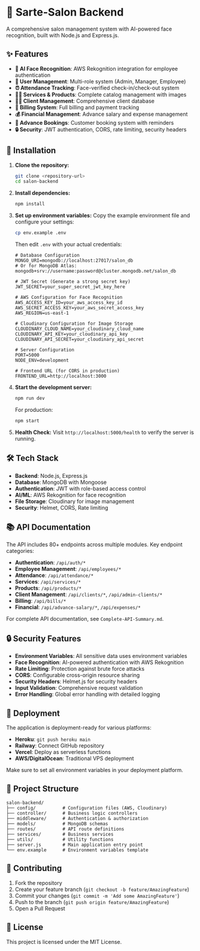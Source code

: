 # 🎯 Sarte-Salon Backend

A comprehensive salon management system with AI-powered face recognition, built with Node.js and Express.js.

## ✨ Features

- **🔐 AI Face Recognition**: AWS Rekognition integration for employee authentication
- **👥 User Management**: Multi-role system (Admin, Manager, Employee)
- **⏰ Attendance Tracking**: Face-verified check-in/check-out system
- **💇‍♀️ Services & Products**: Complete catalog management with images
- **👨‍💼 Client Management**: Comprehensive client database
- **🧾 Billing System**: Full billing and payment tracking
- **💰 Financial Management**: Advance salary and expense management
- **📅 Advance Bookings**: Customer booking system with reminders
- **🔒 Security**: JWT authentication, CORS, rate limiting, security headers

## 🚀 Installation

1. **Clone the repository:**

   ```bash
   git clone <repository-url>
   cd salon-backend
   ```

2. **Install dependencies:**

   ```bash
   npm install
   ```

3. **Set up environment variables:**
   Copy the example environment file and configure your settings:

   ```bash
   cp env.example .env
   ```

   Then edit `.env` with your actual credentials:

   ```env
   # Database Configuration
   MONGO_URI=mongodb://localhost:27017/salon_db
   # Or for MongoDB Atlas: mongodb+srv://username:password@cluster.mongodb.net/salon_db

   # JWT Secret (Generate a strong secret key)
   JWT_SECRET=your_super_secret_jwt_key_here

   # AWS Configuration for Face Recognition
   AWS_ACCESS_KEY_ID=your_aws_access_key_id
   AWS_SECRET_ACCESS_KEY=your_aws_secret_access_key
   AWS_REGION=us-east-1

   # Cloudinary Configuration for Image Storage
   CLOUDINARY_CLOUD_NAME=your_cloudinary_cloud_name
   CLOUDINARY_API_KEY=your_cloudinary_api_key
   CLOUDINARY_API_SECRET=your_cloudinary_api_secret

   # Server Configuration
   PORT=5000
   NODE_ENV=development

   # Frontend URL (for CORS in production)
   FRONTEND_URL=http://localhost:3000
   ```

4. **Start the development server:**

   ```bash
   npm run dev
   ```

   For production:

   ```bash
   npm start
   ```

5. **Health Check:**
   Visit `http://localhost:5000/health` to verify the server is running.

## 🛠️ Tech Stack

- **Backend**: Node.js, Express.js
- **Database**: MongoDB with Mongoose
- **Authentication**: JWT with role-based access control
- **AI/ML**: AWS Rekognition for face recognition
- **File Storage**: Cloudinary for image management
- **Security**: Helmet, CORS, Rate limiting

## 📚 API Documentation

The API includes 80+ endpoints across multiple modules. Key endpoint categories:

- **Authentication**: `/api/auth/*`
- **Employee Management**: `/api/employees/*`
- **Attendance**: `/api/attendance/*`
- **Services**: `/api/services/*`
- **Products**: `/api/products/*`
- **Client Management**: `/api/clients/*`, `/api/admin-clients/*`
- **Billing**: `/api/bills/*`
- **Financial**: `/api/advance-salary/*`, `/api/expenses/*`

For complete API documentation, see `Complete-API-Summary.md`.

## 🔒 Security Features

- **Environment Variables**: All sensitive data uses environment variables
- **Face Recognition**: AI-powered authentication with AWS Rekognition
- **Rate Limiting**: Protection against brute force attacks
- **CORS**: Configurable cross-origin resource sharing
- **Security Headers**: Helmet.js for security headers
- **Input Validation**: Comprehensive request validation
- **Error Handling**: Global error handling with detailed logging

## 🚀 Deployment

The application is deployment-ready for various platforms:

- **Heroku**: `git push heroku main`
- **Railway**: Connect GitHub repository
- **Vercel**: Deploy as serverless functions
- **AWS/DigitalOcean**: Traditional VPS deployment

Make sure to set all environment variables in your deployment platform.

## 📁 Project Structure

```
salon-backend/
├── config/          # Configuration files (AWS, Cloudinary)
├── controller/      # Business logic controllers
├── middleware/      # Authentication & authorization
├── models/          # MongoDB schemas
├── routes/          # API route definitions
├── services/        # Business services
├── utils/           # Utility functions
├── server.js        # Main application entry point
└── env.example      # Environment variables template
```

## 🤝 Contributing

1. Fork the repository
2. Create your feature branch (`git checkout -b feature/AmazingFeature`)
3. Commit your changes (`git commit -m 'Add some AmazingFeature'`)
4. Push to the branch (`git push origin feature/AmazingFeature`)
5. Open a Pull Request

## 📄 License

This project is licensed under the MIT License.
